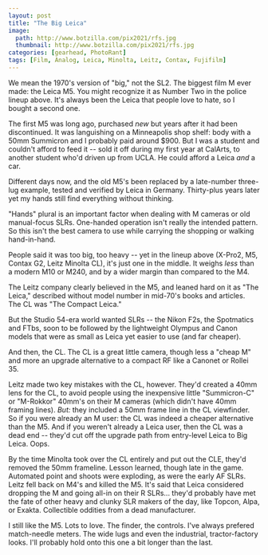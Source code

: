 ```yaml
---
layout: post
title: "The Big Leica"
image:
  path: http://www.botzilla.com/pix2021/rfs.jpg
  thumbnail: http://www.botzilla.com/pix2021/rfs.jpg
categories: [gearhead, PhotoRant]
tags: [Film, Analog, Leica, Minolta, Leitz, Contax, Fujifilm]
---
```


We mean the 1970's version of "big," not the SL2. The biggest film M ever made: the Leica M5. You might recognize it as Number Two in the police lineup above. It's always been the Leica that people love to hate, so I bought a second one.

The first M5 was long ago, purchased _new_ but years after it had been discontinued. It was languishing on a Minneapolis shop shelf: body with a 50mm Summicron and I probably paid around $900. But I was a student and couldn't afford to feed it -- sold it off during my first year at CalArts, to another student who'd driven up from UCLA. He could afford a Leica _and_ a car.

<!--more-->

Different days now, and the old M5's been replaced by a late-number three-lug example, tested and verified by Leica in Germany. Thirty-plus years later yet my hands still find everything without thinking. 

"Hands" plural is an important factor when dealing with M cameras or old manual-focus SLRs. One-handed operation isn't really the intended pattern. So this isn't the best camera to use while carrying the shopping or walking hand-in-hand.

People said it was too big, too heavy -- yet in the lineup above (X-Pro2, M5, Contax G2, Leitz Minolta CL), it's just one in the middle. It weighs _less_ than a modern M10 or M240, and by a wider margin than compared to the M4.

The Leitz company clearly believed in the M5, and leaned hard on it as "The Leica," described without model number in mid-70's books and articles. The CL was "The Compact Leica."

But the Studio 54-era world wanted SLRs -- the Nikon F2s, the Spotmatics and FTbs, soon to be followed by the lightweight Olympus and Canon models that were as small as Leica yet easier to use (and far cheaper).

And then, the CL. The CL is a great little camera, though less a "cheap M" and more an upgrade alternative to a compact RF like a Canonet or Rollei 35.

Leitz made two key mistakes with the CL, however. They'd created a 40mm lens for the CL, to avoid people using the inexpensive little "Summicron-C" or "M-Rokkor" 40mm's on their M cameras (which didn't have 40mm framing lines). _But:_ they included a 50mm frame line in the CL viewfinder. So if you were already an M user: the CL was indeed a cheaper alternative than the M5. And if you weren't already a Leica user, then the CL was a dead end -- they'd cut off the upgrade path from entry-level Leica to Big Leica. Oops.

By the time Minolta took over the CL entirely and put out the CLE, they'd removed the 50mm frameline. Lesson learned, though late in the game. Automated point and shoots were exploding, as were the early AF SLRs. Leitz fell back on M4's and killed the M5. It's said that Leica considered dropping the M and going all-in on their R SLRs... they'd probably have met the fate of other heavy and clunky SLR makers of the day, like Topcon, Alpa, or Exakta. Collectible oddities from a dead manufacturer.

I still like the M5. Lots to love. The finder, the controls. I've always prefered match-needle meters. The wide lugs and even the industrial, tractor-factory looks. I'll probably hold onto this one a bit longer than the last.